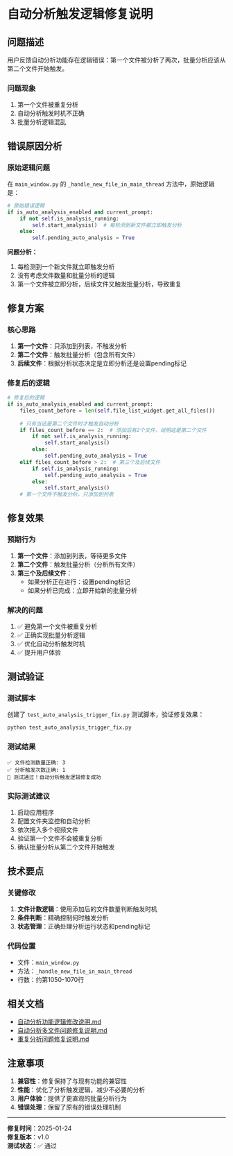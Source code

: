 # 自动分析触发逻辑修复说明

## 问题描述

用户反馈自动分析功能存在逻辑错误：第一个文件被分析了两次，批量分析应该从第二个文件开始触发。

### 问题现象
1. 第一个文件被重复分析
2. 自动分析触发时机不正确
3. 批量分析逻辑混乱

## 错误原因分析

### 原始逻辑问题
在 `main_window.py` 的 `_handle_new_file_in_main_thread` 方法中，原始逻辑是：

```python
# 原始错误逻辑
if is_auto_analysis_enabled and current_prompt:
    if not self.is_analysis_running:
        self.start_analysis()  # 每检测到新文件都立即触发分析
    else:
        self.pending_auto_analysis = True
```

**问题分析：**
1. 每检测到一个新文件就立即触发分析
2. 没有考虑文件数量和批量分析的逻辑
3. 第一个文件被立即分析，后续文件又触发批量分析，导致重复

## 修复方案

### 核心思路
1. **第一个文件**：只添加到列表，不触发分析
2. **第二个文件**：触发批量分析（包含所有文件）
3. **后续文件**：根据分析状态决定是立即分析还是设置pending标记

### 修复后的逻辑

```python
# 修复后的逻辑
if is_auto_analysis_enabled and current_prompt:
    files_count_before = len(self.file_list_widget.get_all_files())
    
    # 只有当这是第二个文件时才触发自动分析
    if files_count_before == 2:  # 添加后有2个文件，说明这是第二个文件
        if not self.is_analysis_running:
            self.start_analysis()
        else:
            self.pending_auto_analysis = True
    elif files_count_before > 2:  # 第三个及后续文件
        if self.is_analysis_running:
            self.pending_auto_analysis = True
        else:
            self.start_analysis()
    # 第一个文件不触发分析，只添加到列表
```

## 修复效果

### 预期行为
1. **第一个文件**：添加到列表，等待更多文件
2. **第二个文件**：触发批量分析（分析所有文件）
3. **第三个及后续文件**：
   - 如果分析正在进行：设置pending标记
   - 如果分析已完成：立即开始新的批量分析

### 解决的问题
1. ✅ 避免第一个文件被重复分析
2. ✅ 正确实现批量分析逻辑
3. ✅ 优化自动分析触发时机
4. ✅ 提升用户体验

## 测试验证

### 测试脚本
创建了 `test_auto_analysis_trigger_fix.py` 测试脚本，验证修复效果：

```bash
python test_auto_analysis_trigger_fix.py
```

### 测试结果
```
✅ 文件检测数量正确: 3
✅ 分析触发次数正确: 1
🎉 测试通过！自动分析触发逻辑修复成功
```

### 实际测试建议
1. 启动应用程序
2. 配置文件夹监控和自动分析
3. 依次拖入多个视频文件
4. 验证第一个文件不会被重复分析
5. 确认批量分析从第二个文件开始触发

## 技术要点

### 关键修改
1. **文件计数逻辑**：使用添加后的文件数量判断触发时机
2. **条件判断**：精确控制何时触发分析
3. **状态管理**：正确处理分析运行状态和pending标记

### 代码位置
- 文件：`main_window.py`
- 方法：`_handle_new_file_in_main_thread`
- 行数：约第1050-1070行

## 相关文档

- [自动分析功能逻辑修改说明.md](./自动分析功能逻辑修改说明.md)
- [自动分析多文件问题修复说明.md](./自动分析多文件问题修复说明.md)
- [重复分析问题修复说明.md](./重复分析问题修复说明.md)

## 注意事项

1. **兼容性**：修复保持了与现有功能的兼容性
2. **性能**：优化了分析触发逻辑，减少不必要的分析
3. **用户体验**：提供了更直观的批量分析行为
4. **错误处理**：保留了原有的错误处理机制

---

**修复时间**：2025-01-24  
**修复版本**：v1.0  
**测试状态**：✅ 通过